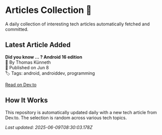 # Articles Collection 📝

A daily collection of interesting tech articles automatically fetched and committed.

## Latest Article Added

**Did you know … ? Android 16 edition**  
👤 By Thomas Künneth  
📅 Published on Jun 8  
🏷 Tags: android, androiddev, programming  

[Read on Dev.to](https://dev.to/tkuenneth/did-you-know-android-16-edition-4d57)

## How It Works

This repository is automatically updated daily with a new tech article from Dev.to. The selection is random across various tech topics.

_Last updated: 2025-06-09T08:30:03.178Z_

